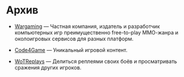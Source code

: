 # Архив

- [Wargaming](https://ru.wargaming.net) — Частная компания, издатель и разработчик компьютерных игр преимущественно free-to-play ММО-жанра и околоигровых сервисов для разных платформ.

- [Code4Game](https://code4game.ru) — Уникальный игровой контент.

- [WoTReplays](http://wotreplays.ru) — Делиться реплеями своих боёв и просматривать сражения других игроков.
